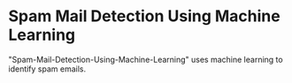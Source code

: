 # Spam Mail Detection Using Machine Learning
"Spam-Mail-Detection-Using-Machine-Learning" uses machine learning to identify spam emails.
